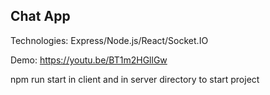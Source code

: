 ## Chat App 

Technologies: Express/Node.js/React/Socket.IO

Demo: https://youtu.be/BT1m2HGllGw

npm run start in client and in server directory to start project